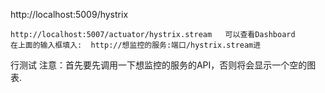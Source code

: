 

http://localhost:5009/hystrix 



	http://localhost:5007/actuator/hystrix.stream	可以查看Dashboard
	在上⾯的输⼊框填⼊:	http://想监控的服务:端⼝/hystrix.stream进
⾏测试
	注意：⾸先要先调⽤⼀下想监控的服务的API，否则将会显示⼀个空的图表.

	